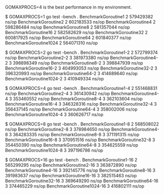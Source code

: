 GOMAXPROCS=4  is the best performance in my environment.

$ GOMAXPROCS=1 go test -bench .
BenchmarkGoroutine1   	       2	 579429382 ns/op
BenchmarkGoroutine2   	       2	 602183533 ns/op
BenchmarkGoroutine4   	       2	 598286484 ns/op
BenchmarkGoroutine8   	       2	 581357044 ns/op
BenchmarkGoroutine16  	       2	 582582629 ns/op
BenchmarkGoroutine32  	       2	 600817925 ns/op
BenchmarkGoroutine64  	       2	 601840377 ns/op
BenchmarkGoroutine1024	       2	 564071310 ns/op

$ GOMAXPROCS=2 go test -bench .
BenchmarkGoroutine1-2   	       2	 572799374 ns/op
BenchmarkGoroutine2-2   	       3	 381973380 ns/op
BenchmarkGoroutine4-2   	       3	 398898349 ns/op
BenchmarkGoroutine8-2   	       3	 398847939 ns/op
BenchmarkGoroutine16-2  	       3	 404993053 ns/op
BenchmarkGoroutine32-2  	       3	 396320993 ns/op
BenchmarkGoroutine64-2  	       3	 414689640 ns/op
BenchmarkGoroutine1024-2	       3	 410949334 ns/op

$ GOMAXPROCS=4 go test -bench .
BenchmarkGoroutine1-4   	       2	 551468831 ns/op
BenchmarkGoroutine2-4   	       3	 361430942 ns/op
BenchmarkGoroutine4-4   	       3	 353460552 ns/op
BenchmarkGoroutine8-4   	       3	 362103604 ns/op
BenchmarkGoroutine16-4  	       3	 346328316 ns/op
BenchmarkGoroutine32-4  	       3	 356437145 ns/op
BenchmarkGoroutine64-4  	       3	 358002006 ns/op
BenchmarkGoroutine1024-4	       3	 360626717 ns/op

$ GOMAXPROCS=8 go test -bench .
BenchmarkGoroutine1-8   	       2	 568508022 ns/op
BenchmarkGoroutine2-8   	       3	 378984650 ns/op
BenchmarkGoroutine4-8   	       3	 364283335 ns/op
BenchmarkGoroutine8-8   	       3	 371191315 ns/op
BenchmarkGoroutine16-8  	       3	 370951516 ns/op
BenchmarkGoroutine32-8  	       3	 354450390 ns/op
BenchmarkGoroutine64-8  	       3	 354625559 ns/op
BenchmarkGoroutine1024-8	       3	 397196786 ns/op

$ GOMAXPROCS=16 go test -bench .
BenchmarkGoroutine1-16   	       2	 565299295 ns/op
BenchmarkGoroutine2-16   	       3	 363872890 ns/op
BenchmarkGoroutine4-16   	       3	 392145776 ns/op
BenchmarkGoroutine8-16   	       3	 391983637 ns/op
BenchmarkGoroutine16-16  	       3	 382515463 ns/op
BenchmarkGoroutine32-16  	       3	 369649290 ns/op
BenchmarkGoroutine64-16  	       3	 374465229 ns/op
BenchmarkGoroutine1024-16	       3	 416802111 ns/op

